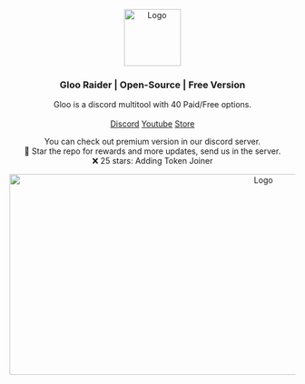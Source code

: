 <p align="center">
  <a href="https://github.com/foundroes/GlooRaider">
    <img src="https://media.discordapp.net/attachments/1245112135659421857/1245112250872758334/pfbanner.png?ex=66938ce5&is=66923b65&hm=f30faeb600b2f6cc4e19410e567117d4cf26db43a34fa20cd3f81b5816f076ae&=&format=webp&quality=lossless" alt="Logo" width="100" height="100">
  </a>

  <h3 align="center">Gloo Raider | Open-Source | Free Version</h3>

  <p align="center">
    Gloo is a discord multitool with 40 Paid/Free options.
    <br/>
    <br/>
    <a href="https://discord.gg/uJE9rfJ7Tz">Discord</a>
    <a href="https://www.youtube.com/channel/UCNrJOMG81sdmjUSHpDC41-w">Youtube</a>
    <a href="https://lostroes.sell.app">Store</a>
  </p>
</p>

  <p align="center">
    You can check out premium version in our discord server.
    <br/>
    🌟 Star the repo for rewards and more updates, send us in the server.
    <br/>
    ❌ 25 stars: Adding Token Joiner
</p>
<p align="center">
  <a href="https://github.com/foundroes/GlooRaider">
    <img src="https://media.discordapp.net/attachments/1245112135659421857/1259864460131172433/image.png?ex=6693d336&is=669281b6&hm=42b327e4aa3ccc91352b004d2b4d04b0787549bb6e775b0bbb09046f3482354c&=&format=webp&quality=lossless" alt="Logo" width="879" height="353">
  </a>
